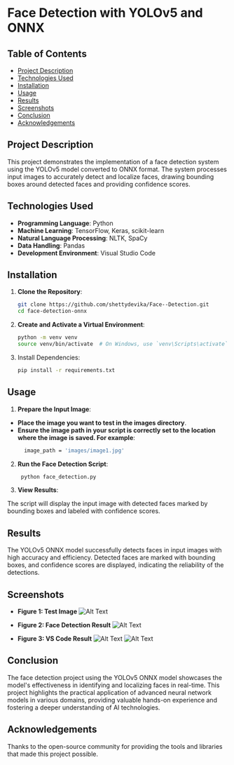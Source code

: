 # Face Detection with YOLOv5 and ONNX

## Table of Contents

- [Project Description](#project-description)
- [Technologies Used](#technologies-used)
- [Installation](#installation)
- [Usage](#usage)
- [Results](#results)
- [Screenshots](#screenshots)
- [Conclusion](#conclusion)
- [Acknowledgements](#acknowledgements)

## Project Description

This project demonstrates the implementation of a face detection system using the YOLOv5 model converted to ONNX format. The system processes input images to accurately detect and localize faces, drawing bounding boxes around detected faces and providing confidence scores.

## Technologies Used

- **Programming Language**: Python
- **Machine Learning**: TensorFlow, Keras, scikit-learn
- **Natural Language Processing**: NLTK, SpaCy
- **Data Handling**: Pandas
- **Development Environment**: Visual Studio Code


## Installation

1. **Clone the Repository**:

   ```sh
   git clone https://github.com/shettydevika/Face--Detection.git
   cd face-detection-onnx

2. **Create and Activate a Virtual Environment**:

   ```sh
   python -m venv venv
   source venv/bin/activate  # On Windows, use `venv\Scripts\activate`

3. Install Dependencies:

   ```sh
   pip install -r requirements.txt

## Usage

1. **Prepare the Input Image**:

  - **Place the image you want to test in the images directory**.
  - **Ensure the image path in your script is correctly set to the location where the image is saved. For example**:
     ```sh
       image_path = 'images/image1.jpg'

2. **Run the Face Detection Script**:
   ```sh
    python face_detection.py

3. **View Results**:

The script will display the input image with detected faces marked by bounding boxes and labeled with confidence scores.

## Results

The YOLOv5 ONNX model successfully detects faces in input images with high accuracy and efficiency. Detected faces are marked with bounding boxes, and confidence scores are displayed, indicating the reliability of the detections.

## Screenshots


- **Figure 1: Test Image**
![Alt Text](images/image8.jpg)

- **Figure 2: Face Detection Result**
![Alt Text](result.png)

- **Figure 3: VS Code Result**
![Alt Text](vs1.png)
![Alt Text](vs2.png)

## Conclusion

The face detection project using the YOLOv5 ONNX model showcases the model's effectiveness in identifying and localizing faces in real-time. This project highlights the practical application of advanced neural network models in various domains, providing valuable hands-on experience and fostering a deeper understanding of AI technologies.

## Acknowledgements

Thanks to the open-source community for providing the tools and libraries that made this project possible.

